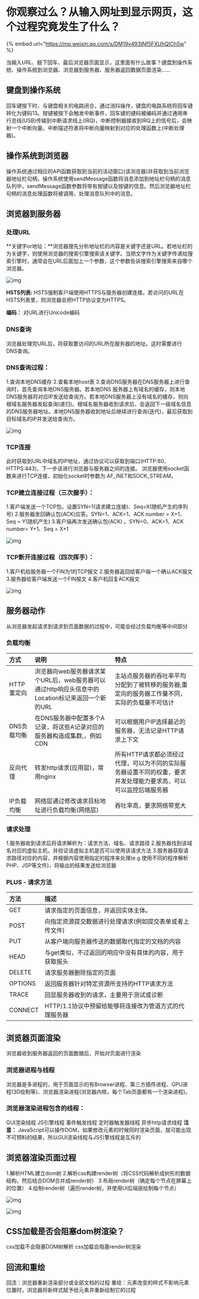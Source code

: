 # 你观察过么？从输入网址到显示网页，这个过程究竟发生了什么？

{% embed url="https://mp.weixin.qq.com/s/DM19v493INf5FXUhQICh5w" %}



当输入URL、敲下回车、最后浏览器页面显示，这里面有什么故事？键盘到操作系统、操作系统到浏览器、浏览器到服务器、服务器返回数据页面渲染……

## 键盘到操作系统

回车键按下时，与键盘相关的电路闭合，通过消抖操作，键盘的电路系统将回车键转化为键码13。按键被按下会触发中断事件，回车键的键码被编码并通过通用串行总线\(USB\)传输到中断请求线上\(IRQ\)，中断控制器接收到IRQ上的信号后，会映射一个中断向量。中断描述符表将中断向量映射到对应的处理函数上\(中断处理器\)。

## 操作系统到浏览器

操作系统通过相应的API函数获取到当前的活动窗口\(该浏览器\)并获取到当前浏览器地址栏句柄，操作系统使用sendMessage函数将消息添加到地址栏句柄的消息队列中，sendMessage函数参数将带有按键以及按键的信息。然后浏览器地址栏句柄的消息处理函数将被调用，处理消息队列中的消息。

## 浏览器到服务器

### 处理URL

**关键字or地址：**浏览器搜先分析地址栏的内容是关键字还是URL。若地址栏的为关键字，则使用浏览器的搜索引擎搜索该关键字。当把文字作为关键字传递给搜索引擎时，通常会在URL后面加上一个参数，这个参数告诉搜索引擎搜索来自哪个浏览器。

![img](https://gitee.com/baicaihenxiao/imageDB/raw/master/uPic/jpg/2020/07/02/640-20200702104705485.jpg)

**HSTS列表:** HSTS强制客户端使用HTTPS与服务器创建连接。若访问的URL在HSTS列表里，则浏览器会把HTTP协议变为HTTPS。

**编码：** 对URL进行Unicode编码

### DNS查询

浏览器处理完URL后，将获取要访问的URL所在服务器的地址。这时需要进行DNS查询。

### DNS查询过程：

1.查询本地DNS缓存 2.查看本地host表 3.查询DNS服务器在DNS服务器上进行查询时，首先查询本地DNS服务器。若本地DNS 服务器上有域名的缓存，则本地DNS服务器将对应IP发送给查询方。若本地DNS服务器上没有域名的缓存，则向根域名服务器发起查询\(递归\)。根域名服务器收到请求后，会返回下一级域名信息的DNS服务器地址。本地DNS服务器收到地址后继续进行查询\(迭代\)，最后获取到目标域名的IP并发送给查询方。

![img](https://gitee.com/baicaihenxiao/imageDB/raw/master/uPic/jpg/2020/07/02/640-20200702104705656.jpg)

### TCP连接

此时获取到URL中域名的IP地址，通过协议可以获取到端口\(HTTP:80、HTTPS:443\)，下一步该进行浏览器与服务器之间的连接。 浏览器使用socket函数来进行TCP连接，初始化socket时参数为 AF\_INET和SOCK\_STREAM。

### TCP建立连接过程（三次握手）：

1.客户端发送一个TCP包。设置SYN=1\(请求建立连接\)、Seq=X\(随机产生的序列号\) 2.服务器发回确认包\(ACK\)应答。SYN=1、ACK=1、ACK number = X+1、Seq = Y\(随机产生\) 3.客户端再次发送确认包\(ACK\) 。SYN=0、ACK=1、ACK number= Y+1、Seq = X+1

![img](https://gitee.com/baicaihenxiao/imageDB/raw/master/uPic/jpg/2020/07/02/640-20200702104705715.jpg)

### TCP断开连接过程（四次挥手）：

1.客户机给服务器一个FIN为1的TCP报文 2.服务器返回给客户端一个确认ACK报文 3.服务器给客户端发送一个FIN报文 4.客户机回复ACK报文

![img](https://gitee.com/baicaihenxiao/imageDB/raw/master/uPic/jpg/2020/07/02/640-20200702104705767.jpg)

## 服务器动作

从浏览器发起请求到请求到页面数据的过程中，可能会经过负载均衡等中间部分

### 负载均衡

| 方式 | 说明 | 特点 |
| :--- | :--- | :--- |
| HTTP重定向 | 浏览器向web服务器请求某个URL后，web服务器可以通过http响应头信息中的Location标记来返回一个新的URL | 主站点服务器的吞吐率平均分配到了被转移的服务器;重定向的服务器工作量不同，实际的负载量不可估计 |
| DNS负载均衡 | 在DNS服务器中配置多个A记录，将这些A记录对应的服务器构造成集群,，例如CDN | 可以根据用户IP选择最近的服务器，无法记录HTTP请求上下文 |
| 反向代理 | 转发http请求\(应用层\)，常用nginx | 所有HTTP请求都必须经过代理，可以为不同的实际服务器设置不同的权重，要求并发处理能力要求高，可以可以监控后端服务器 |
| IP负载均衡 | 网络层通过修改请求目标地址进行负载均衡\(网络层\) | 吞吐率高，要求网络带宽大 |

### 请求处理

1.服务器收到请求后将请求解析为：请求方法、域名、请求路径 2.服务器找到该域名对应的虚拟主机，并验证该虚拟主机是否可以使用该请求方法 3.服务器获取请求路径对应的内容，并根据内容使用指定的程序来处理\(e.g.使用不同的程序解析PHP、JSP等文件\)，将输出的结果发送给浏览器

### PLUS - 请求方法

| 方法 | 描述 |
| :--- | :--- |
| GET | 请求指定的页面信息，并返回实体主体。 |
| POST | 向指定资源提交数据进行处理请求\(例如提交表单或者上传文件\) |
| PUT | 从客户端向服务器传送的数据取代指定的文档的内容 |
| HEAD | 与get类似，不过返回的响应中没有具体的内容，用于获取报头 |
| DELETE | 请求服务器删除指定的页面 |
| OPTIONS | 返回服务器针对特定资源所支持的HTTP请求方法 |
| TRACE | 回显服务器收到的请求，主要用于测试或诊断 |
| CONNECT | HTTP/1.1协议中预留给能够将连接改为管道方式的代理服务器 |

## 浏览器页面渲染

浏览器收到服务器返回的页面数据后，开始对页面进行渲染

### 浏览器进程与线程

浏览器是多进程的，用于页面显示的有Browser进程、第三方插件进程、GPU进程\(3D绘制等\)、浏览器渲染进程\(浏览器内核，每个Tab页面都有一个渲染进程\)。

### 浏览器渲染进程包含的线程：

GUI渲染线程 JS引擎线程 事件触发线程 定时器触发器线程 异步http请求线程 **注意：** JavaScript可以操作DOM，如果修改元素的时候同时渲染页面，就可能出现不可预料的结果，所以GUI渲染线程与JS引擎线程是互斥的

## 浏览器渲染页面过程

1.解析HTML建立dom树 2.解析css构建render树（将CSS代码解析成树形的数据结构，然后结合DOM合并成render树） 3.布局render树（确定每个节点在屏幕上的位置） 4.绘制render树（遍历render树，并使用UI后端层绘制每个节点）

![img](https://gitee.com/baicaihenxiao/imageDB/raw/master/uPic/jpg/2020/07/02/640-20200702104705840.jpg)

![img](https://gitee.com/baicaihenxiao/imageDB/raw/master/uPic/jpg/2020/07/02/640-20200702104705922.jpg)

## CSS加载是否会阻塞dom树渲染？

css加载不会阻塞DOM树解析 css加载会阻塞render树渲染

## 回流和重绘

回流：浏览器重新渲染部分或全部文档的过程 重绘：元素改变的样式不影响元素位置时，浏览器将新样式赋予给元素并重新绘制它的过程

